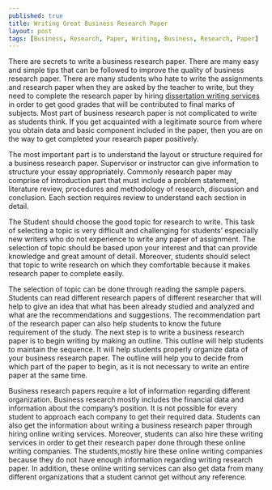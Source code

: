```yaml
---
published: true
title: Writing Great Business Research Paper
layout: post
tags: [Business, Research, Paper, Writing, Business, Research, Paper]
---
```

There are secrets to write a business research paper. There are many easy and simple tips that can be followed to improve the quality of business research paper. There are many students who hate to write the assignments and research paper when they are asked by the teacher to write, but they need to complete the research paper by hiring [dissertation writing services](https://www.cheap-essay-writing.co.uk/cheap-dissertation-writing-services-uk/) in order to get good grades that will be contributed to final marks of subjects. Most part of business research paper is  not complicated to write as students think. If you get acquainted with a legitimate source from where you obtain data and basic component included in the paper, then you are on the way to get completed your research paper positively.

The most important part is to understand the layout or structure required for a business research paper. Supervisor or instructor can give information to structure your essay appropriately. Commonly research paper may comprise of introduction part that must include a problem statement, literature review, procedures and methodology of research, discussion and conclusion. Each section requires review to understand each section in detail.

The Student should choose the good topic for research to write. This task of selecting a topic is very difficult and challenging for students’ especially new writers who do not experience to write any paper of assignment. The selection of topic should be based upon your interest and that can provide knowledge and great amount of detail. Moreover, students should select that topic to write research on which they comfortable because it makes research paper to complete easily.

The selection of topic can be done through reading the sample papers. Students can read different research papers of different researcher that will help to give an idea that what has been already studied and analyzed and what are the recommendations and suggestions. The recommendation part of the research paper can also help students to know the future requirement of the study. The next step is to write a business research paper is to begin writing by making an outline. This outline will help students to maintain the sequence. It will help students properly organize data of your business research paper. The outline will help you to decide from which part of the paper to begin, as it is not necessary to write an entire paper at the same time.

Business research papers require a lot of information regarding different organization. Business research mostly includes the financial data and information about the company’s position. It is not possible for every student to approach each company to get their required data. Students can also get the information about writing a business research paper through hiring online writing services. Moreover, students can also hire these writing services in order to get their research paper done through these online writing companies. The students,mostly hire these online writing companies because they do not have enough information regarding writing research paper. In addition, these online writing services can also get data from many different organizations that a student cannot get without any reference.